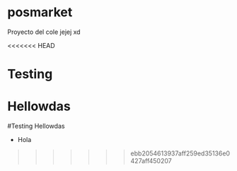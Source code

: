 # posmarket
Proyecto del cole jejej xd

<<<<<<< HEAD
# Testing
Hellowdas
=======
#Testing
Hellowdas


- Hola
>>>>>>> ebb2054613937aff259ed35136e0427aff450207
